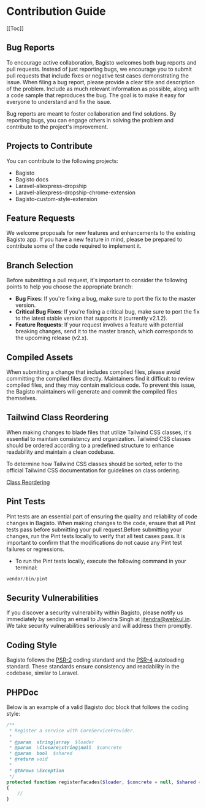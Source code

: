 # Contribution Guide

[[Toc]]

## Bug Reports

To encourage active collaboration, Bagisto welcomes both bug reports and pull requests. Instead of just reporting bugs, we encourage you to submit pull requests that include fixes or negative test cases demonstrating the issue. When filing a bug report, please provide a clear title and description of the problem. Include as much relevant information as possible, along with a code sample that reproduces the bug. The goal is to make it easy for everyone to understand and fix the issue.

Bug reports are meant to foster collaboration and find solutions. By reporting bugs, you can engage others in solving the problem and contribute to the project's improvement.

## Projects to Contribute

You can contribute to the following projects:

- Bagisto
- Bagisto docs
- Laravel-aliexpress-dropship
- Laravel-aliexpress-dropship-chrome-extension
- Bagisto-custom-style-extension

## Feature Requests

We welcome proposals for new features and enhancements to the existing Bagisto app. If you have a new feature in mind, please be prepared to contribute some of the code required to implement it.

## Branch Selection

Before submitting a pull request, it's important to consider the following points to help you choose the appropriate branch:

- **Bug Fixes**: If you're fixing a bug, make sure to port the fix to the master version. 
- **Critical Bug Fixes**: If you're fixing a critical bug, make sure to port the fix to the latest stable version that supports it (currently v2.1.2).
- **Feature Requests**: If your request involves a feature with potential breaking changes, send it to the master branch, which corresponds to the upcoming release (v2.x).

## Compiled Assets

When submitting a change that includes compiled files, please avoid committing the compiled files directly. Maintainers find it difficult to review compiled files, and they may contain malicious code. To prevent this issue, the Bagisto maintainers will generate and commit the compiled files themselves.

## Tailwind Class Reordering

When making changes to blade files that utilize Tailwind CSS classes, it's essential to maintain consistency and organization. Tailwind CSS classes should be ordered according to a predefined structure to enhance readability and maintain a clean codebase.

To determine how Tailwind CSS classes should be sorted, refer to the official Tailwind CSS documentation for guidelines on class ordering. 

[Class Reordering](https://tailwindcss.com/blog/automatic-class-sorting-with-prettier#how-classes-are-sorted)


## Pint Tests

Pint tests are an essential part of ensuring the quality and reliability of code changes in Bagisto. When making changes to the code, ensure that all Pint tests pass before submitting your pull request.Before submitting your changes, run the Pint tests locally to verify that all test cases pass. It is important to confirm that the modifications do not cause any Pint test failures or regressions.

* To run the Pint tests locally, execute the following command in your terminal:
```php
vendor/bin/pint
```

## Security Vulnerabilities

If you discover a security vulnerability within Bagisto, please notify us immediately by sending an email to Jitendra Singh at [jitendra@webkul.in](mailto:jitendra@webkul.in). We take security vulnerabilities seriously and will address them promptly.

## Coding Style

Bagisto follows the [PSR-2](https://github.com/php-fig/fig-standards/blob/master/accepted/PSR-2-coding-style-guide.md) coding standard and the [PSR-4](https://github.com/php-fig/fig-standards/blob/master/accepted/PSR-4-autoloader.md) autoloading standard. These standards ensure consistency and readability in the codebase, similar to Laravel.

## PHPDoc

Below is an example of a valid Bagisto doc block that follows the coding style:

```php
/**
 * Register a service with CoreServiceProvider.
 *
 * @param  string|array  $loader
 * @param  \Closure|string|null  $concrete
 * @param  bool  $shared
 * @return void
 * 
 * @throws \Exception
 */
protected function registerFacades($loader, $concrete = null, $shared = false)
{
    //
}
```